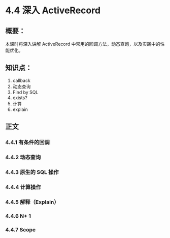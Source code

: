 # 4.4 深入 ActiveRecord

## 概要：

本课时将深入讲解 ActiveRecord 中常用的回调方法，动态查询，以及实践中的性能优化。

## 知识点：
 
1. callback
2. 动态查询
3. Find by SQL
4. exists?
5. 计算
6. explain

## 正文

### 4.4.1 有条件的回调

### 4.4.2 动态查询

### 4.4.3 原生的 SQL 操作

### 4.4.4 计算操作

### 4.4.5 解释（Explain）

### 4.4.6 N+ 1

### 4.4.7 Scope